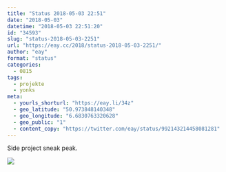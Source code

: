 ```yaml
---
title: "Status 2018-05-03 22:51"
date: "2018-05-03"
datetime: "2018-05-03 22:51:20"
id: "34593"
slug: "status-2018-05-03-2251"
url: "https://eay.cc/2018/status-2018-05-03-2251/"
author: "eay"
format: "status"
categories:
  - 0815
tags:
  - projekte
  - yonks
meta:
  - yourls_shorturl: "https://eay.li/34z"
  - geo_latitude: "50.973848140348"
  - geo_longitude: "6.6830763320628"
  - geo_public: "1"
  - content_copy: "https://twitter.com/eay/status/992143214458081281"
---
```


Side project sneak peak.

![](https://eay.cc/uploads/2018/side-project-sneak-peak.png)
